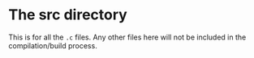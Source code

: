 # The src directory

This is for all the ```.c``` files. Any other files here will not be included
    in the compilation/build process.